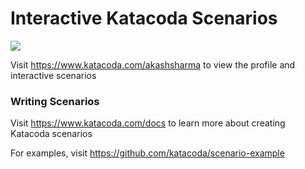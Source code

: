 # Interactive Katacoda Scenarios

[![](http://shields.katacoda.com/katacoda/akashsharma/count.svg)](https://www.katacoda.com/akashsharma "Get your profile on Katacoda.com")

Visit https://www.katacoda.com/akashsharma to view the profile and interactive scenarios

### Writing Scenarios
Visit https://www.katacoda.com/docs to learn more about creating Katacoda scenarios

For examples, visit https://github.com/katacoda/scenario-example
